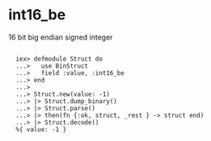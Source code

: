 # int16_be

16 bit big endian signed integer

```

  iex> defmodule Struct do
  ...>   use BinStruct
  ...>   field :value, :int16_be
  ...> end
  ...>
  ...> Struct.new(value: -1)
  ...> |> Struct.dump_binary()
  ...> |> Struct.parse()
  ...> |> then(fn {:ok, struct, _rest } -> struct end)
  ...> |> Struct.decode()
  %{ value: -1 }

```
